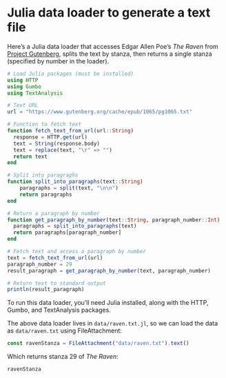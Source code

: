 # Julia data loader to generate a text file

Here’s a Julia data loader that accesses Edgar Allen Poe’s _The Raven_ from [Project Gutenberg](https://www.gutenberg.org/cache/epub/1065/pg1065.txt), splits the text by stanza, then returns a single stanza (specified by number in the loader).

```julia
# Load Julia packages (must be installed)
using HTTP
using Gumbo
using TextAnalysis

# Text URL
url = "https://www.gutenberg.org/cache/epub/1065/pg1065.txt"

# Function to fetch text
function fetch_text_from_url(url::String)
  response = HTTP.get(url)
  text = String(response.body)
  text = replace(text, "\r" => "")
  return text
end

# Split into paragraphs
function split_into_paragraphs(text::String)
    paragraphs = split(text, "\n\n")
    return paragraphs
end

# Return a paragraph by number
function get_paragraph_by_number(text::String, paragraph_number::Int)
  paragraphs = split_into_paragraphs(text)
  return paragraphs[paragraph_number]
end

# Fetch text and access a paragraph by number
text = fetch_text_from_url(url)
paragraph_number = 29
result_paragraph = get_paragraph_by_number(text, paragraph_number)

# Return text to standard output
println(result_paragraph)
```

<div class="note">

To run this data loader, you’ll need Julia installed, along with the HTTP, Gumbo, and TextAnalysis packages.

</div>

The above data loader lives in `data/raven.txt.jl`, so we can load the data as `data/raven.txt` using FileAttachment:

```js echo
const ravenStanza = FileAttachment("data/raven.txt").text()
```

Which returns stanza 29 of _The Raven_:

```js echo
ravenStanza
```
